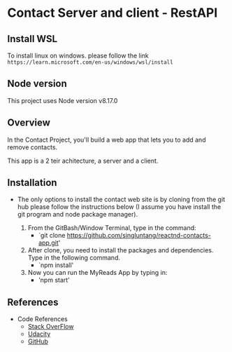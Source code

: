 # Contact Server and client - RestAPI

## Install WSL
To install linux on windows. please follow the link `https://learn.microsoft.com/en-us/windows/wsl/install`

## Node version
This project uses Node version v8.17.0

## Overview

In the Contact Project, you'll build a web app that lets you to add and remove contacts.

This app is a 2 teir achitecture, a server and a client.

## Installation

* The only options to install the contact web site is by cloning from the git hub please follow the instructions below (I assume you have install the git program and node package manager).

    1. From the GitBash/Window Terminal, type in the command:
        *   `git clone https://github.com/singluntang/reactnd-contacts-app.git'
    2. After clone, you need to install the packages and dependencies. Type in the following command.
        *   `npm install'
    3.  Now you can run the MyReads App by typing in:
        *   'npm start' 

## References

* Code References
    * [Stack OverFlow](https://stackoverflow.com/)
    * [Udacity](https://www.udacity.com/)
    * [GitHub](https://github.com/)

    
